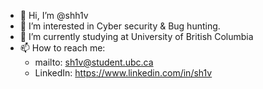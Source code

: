 - 👋 Hi, I’m @shh1v
- 👀 I’m interested in Cyber security & Bug hunting.
- 🌱 I’m currently studying at University of British Columbia
- 📫 How to reach me:
  - mailto: sh1v@student.ubc.ca
  - LinkedIn: https://www.linkedin.com/in/sh1v

<!---
shh1v/shh1v is a ✨ special ✨ repository because its `README.md` (this file) appears on your GitHub profile.
You can click the Preview link to take a look at your changes.
--->
